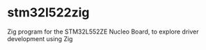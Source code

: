 # stm32l522zig
Zig program for the STM32L552ZE Nucleo Board, to explore driver development using Zig
